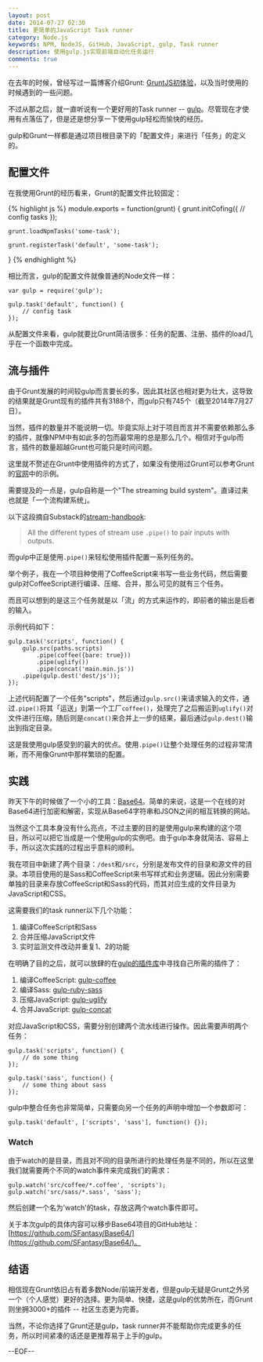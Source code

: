 ```yaml
---
layout: post
date: 2014-07-27 02:30
title: 更简单的JavaScript Task runner
category: Node.js
keywords: NPM, NodeJS, GitHub, JavaScript, gulp, Task runner
description: 使用gulp.js实现前端自动化任务运行
comments: true
---
```


在去年的时候，曾经写过一篇博客介绍Grunt: [GruntJS初体验](http://blog.fantasy.codes/javascript/2013/11/07/gruntjs-start-up/)，以及当时使用的时候遇到的一些问题。

不过从那之后，就一直听说有一个更好用的Task runner -- [gulp](http://gulpjs.com)。尽管现在才使用有点落伍了，但是还是想分享一下使用gulp轻松而愉快的经历。

gulp和Grunt一样都是通过项目根目录下的「配置文件」来进行「任务」的定义的。

## 配置文件

在我使用Grunt的经历看来，Grunt的配置文件比较固定：

{% highlight js %}
module.exports = function(grunt) {
    grunt.initCofing({
        // config tasks
    });

    grunt.loadNpmTasks('some-task');

    grunt.registerTask('default', 'some-task');
}
{% endhighlight %}

相比而言，gulp的配置文件就像普通的Node文件一样：

```
var gulp = require('gulp');

gulp.task('default', function() {
    // config task
});
```

从配置文件来看，gulp就要比Grunt简洁很多：任务的配置、注册、插件的load几乎在一个函数中完成。

## 流与插件

由于Grunt发展的时间较gulp而言要长的多，因此其社区也相对更为壮大，这导致的结果就是Grunt现有的插件共有3188个，而gulp只有745个（截至2014年7月27日）。

当然，插件的数量并不能说明一切。毕竟实际上对于项目而言并不需要依赖那么多的插件，就像NPM中有如此多的包而最常用的总是那么几个。相信对于gulp而言，插件的数量超越Grunt也可能只是时间问题。

这里就不赘述在Grunt中使用插件的方式了，如果没有使用过Grunt可以参考Grunt的[官网](http://gruntjs.com/)中的示例。

需要提及的一点是，gulp自称是一个"The streaming build system"。直译过来也就是「一个流构建系统」。

以下这段摘自Substack的[stream-handbook](https://github.com/substack/stream-handbook):

> All the different types of stream use `.pipe()` to pair inputs with outputs.

而gulp中正是使用`.pipe()`来轻松使用插件配置一系列任务的。

举个例子，我在一个项目种使用了CoffeeScript来书写一些业务代码，然后需要gulp对CoffeeScript进行编译、压缩、合并，那么可见的就有三个任务。

而且可以想到的是这三个任务就是以「流」的方式来运作的，即前者的输出是后者的输入。

示例代码如下：

```
gulp.task('scripts', function() {
    gulp.src(paths.scripts)
        .pipe(coffee({bare: true}))
        .pipe(uglify())
        .pipe(concat('main.min.js'))
    .pipe(gulp.dest('dest/js'));
});
```

上述代码配置了一个任务"scripts"，然后通过`gulp.src()`来请求输入的文件，通过`.pipe()`将其「运送」到第一个工厂`coffee()`，处理完了之后搬运到`uglify()`对文件进行压缩，随后则是`concat()`来合并上一步的结果，最后通过`gulp.dest()`输出到指定目录。

这是我使用gulp感受到的最大的优点。使用`.pipe()`让整个处理任务的过程非常清晰，而不用像Grunt中那样繁琐的配置。

## 实践

昨天下午的时候做了一个小的工具：[Base64](https://github.com/SFantasy/Base64)。简单的来说，这是一个在线的对Base64进行加密和解密，实现从Base64字符串和JSON之间的相互转换的网站。

当然这个工具本身没有什么亮点，不过主要的目的是使用gulp来构建的这个项目，所以可以把它当成是一个使用gulp的实例吧。由于gulp本身就简洁、容易上手，所以这次实践的过程出乎意料的顺利。

我在项目中新建了两个目录：`/dest`和`/src`，分别是发布文件的目录和源文件的目录。本项目使用的是Sass和CoffeeScript来书写样式和业务逻辑。因此分别需要单独的目录来存放CoffeeScript和Sass的代码，而其对应生成的文件目录为JavaScript和CSS。

这需要我们的task runner以下几个功能：

1. 编译CoffeeScript和Sass
2. 合并压缩JavaScript文件
3. 实时监测文件改动并重复1、2的功能

在明确了目的之后，就可以放肆的在[gulp的插件库](http://gulpjs.com/plugins/)中寻找自己所需的插件了：

1. 编译CoffeeScript: [gulp-coffee](https://github.com/wearefractal/gulp-coffee)
2. 编译Sass: [gulp-ruby-sass](https://github.com/sindresorhus/gulp-ruby-sass)
3. 压缩JavaScript: [gulp-uglify](https://github.com/terinjokes/gulp-uglify)
4. 合并JavaScript: [gulp-concat](https://github.com/wearefractal/gulp-concat)

对应JavaScript和CSS，需要分别创建两个流水线进行操作。因此需要声明两个任务：

```
gulp.task('scripts', function() {
	// do some thing
});

gulp.task('sass', function() {
	// some thing about sass
});
```

gulp中整合任务也非常简单，只需要向另一个任务的声明中增加一个参数即可：

```
gulp.task('default', ['scripts', 'sass'], function() {});
```

### Watch

由于watch的是目录，而且对不同的目录所进行的处理任务是不同的，所以在这里我们就需要两个不同的watch事件来完成我们的需求：

```
gulp.watch('src/coffee/*.coffee', 'scripts');
gulp.watch('src/sass/*.sass', 'sass');
```
然后创建一个名为'watch'的task，存放这两个watch事件即可。

关于本次gulp的具体内容可以移步Base64项目的GitHub地址：[https://github.com/SFantasy/Base64/](https://github.com/SFantasy/Base64/)。

## 结语

相信现在Grunt依旧占有着多数Node/前端开发者，但是gulp无疑是Grunt之外另一个（个人感觉）更好的选择。更为简单、快捷，这是gulp的优势所在，而Grunt则坐拥3000+的插件 -- 社区生态更为完善。

当然，不论你选择了Grunt还是gulp，task runner并不能帮助你完成更多的任务，所以时间紧凑的话还是更推荐易于上手的gulp。

--EOF--
